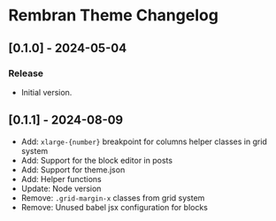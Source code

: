 # Rembran Theme Changelog

## [0.1.0] - 2024-05-04

### Release
* Initial version.

## [0.1.1] - 2024-08-09

* Add: `xlarge-{number}` breakpoint for columns helper classes in grid system
* Add: Support for the block editor in posts
* Add: Support for theme.json
* Add: Helper functions
* Update: Node version
* Remove: `.grid-margin-x` classes from grid system
* Remove: Unused babel jsx configuration for blocks
